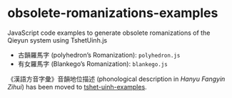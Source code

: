 # obsolete-romanizations-examples

JavaScript code examples to generate obsolete romanizations of the Qieyun system using TshetUinh.js

- 古韻羅馬字 (polyhedron’s Romanization): `polyhedron.js`
- 有女羅馬字 (Blankego’s Romanization): `blankego.js`

《漢語方音字彙》音韻地位描述 (phonological description in *Hanyu Fangyin Zihui*) has been moved to [tshet-uinh-examples](https://github.com/nk2028/tshet-uinh-examples/blob/main/position.js).
